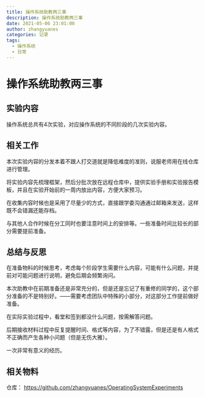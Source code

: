 ```yaml
---
title: 操作系统助教两三事
description: 操作系统助教两三事
date: 2021-05-06 23:01:00
author: zhangyuanes
categories: 记录
tags:
  - 操作系统
  - 日常
---
```


# 操作系统助教两三事

## 实验内容

操作系统总共有4次实验，对应操作系统的不同阶段的几次实验内容。

## 相关工作

本次实验内容的分发本着不跟人打交道就是降低难度的准则，说服老师用在线仓库进行管理。

将实验内容先梳理框架，然后分批次放在远程仓库中，提供实验手册和实验报告模板，并且在实验开始前的一周内放出内容，方便大家预习。

在收集内容时候也是采用了尽量少的方式，直接跟学委沟通通过邮箱来发送，这样既不会错漏还能存档。

与其他人合作时候在分工同时也要注意时间上的安排等。一些准备时间比较长的部分需要提前准备。

## 总结与反思

在准备物料的时候思考，考虑每个阶段学生需要什么内容，可能有什么问题，并提前对可能问题进行说明，避免后期会频繁询问。

本次助教中在前期准备还是非常充分的，但是还是忘记了有重修的同学的，这个部分准备的不是特别好。——需要考虑团队中特殊的小部分，对这部分工作提前做好准备。

在实际实验过程中，看堂和签到都没什么问题，按需解答问题。

后期接收材料过程中反复提醒时间、格式等内容，为了不错露，但是还是有人格式不正确而产生各种小问题（但是无伤大雅）。

一次非常有意义的经历。

## 相关物料

仓库： https://github.com/zhangyuanes/OperatingSystemExperiments


